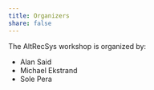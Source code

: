 ```yaml
---
title: Organizers
share: false
---
```


The AltRecSys workshop is organized by:

- Alan Said
- Michael Ekstrand
- Sole Pera
